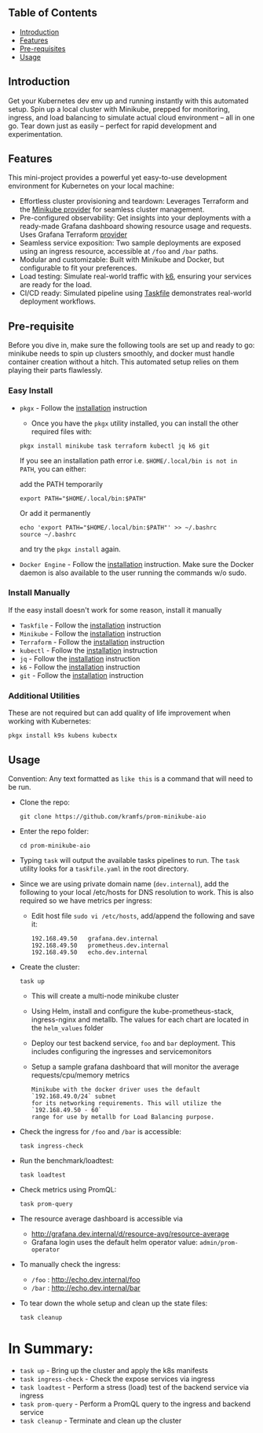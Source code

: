 <!-- START doctoc generated TOC please keep comment here to allow auto update -->
<!-- DON'T EDIT THIS SECTION, INSTEAD RE-RUN doctoc TO UPDATE -->
## Table of Contents

- [Introduction](#introduction)
- [Features](#features)
- [Pre-requisites](#pre-requisite)
- [Usage](#usage)

<!-- END doctoc generated TOC please keep comment here to allow auto update -->


## Introduction

Get your Kubernetes dev env up and running instantly with this automated setup. Spin up a local cluster with Minikube, prepped for monitoring, ingress, and load balancing to simulate actual cloud environment – all in one go. Tear down just as easily – perfect for rapid development and experimentation.


## Features

This mini-project provides a powerful yet easy-to-use development environment for Kubernetes on your local machine:

* Effortless cluster provisioning and teardown: Leverages Terraform and the [Minikube provider](https://registry.terraform.io/providers/scott-the-programmer/minikube/latest/docs) for seamless cluster management.
* Pre-configured observability: Get insights into your deployments with a ready-made Grafana dashboard showing resource usage and requests. Uses Grafana Terraform [provider](https://registry.terraform.io/providers/grafana/grafana/latest/docs/resources/dashboard)
* Seamless service exposition: Two sample deployments are exposed using an ingress resource, accessible at `/foo` and `/bar` paths.
* Modular and customizable: Built with Minikube and Docker, but configurable to fit your preferences.
* Load testing: Simulate real-world traffic with [k6](https://k6.io/), ensuring your services are ready for the load.
* CI/CD ready: Simulated pipeline using [Taskfile](https://taskfile.dev/) demonstrates real-world deployment workflows.



## Pre-requisite

Before you dive in, make sure the following tools are set up and ready to go: minikube needs to spin up clusters smoothly, and docker must handle container creation without a hitch. This automated setup relies on them playing their parts flawlessly.

### Easy Install
- `pkgx` - Follow the [installation](https://pkgx.sh/) instruction
    - Once you have the `pkgx` utility installed, you can install the other required files with:
    ```
    pkgx install minikube task terraform kubectl jq k6 git
    ```
   If you see an installation path error i.e.  `$HOME/.local/bin is not in PATH`, you can either:

   add the PATH temporarily
   ```
   export PATH="$HOME/.local/bin:$PATH"
   ```
   Or add it permanently
   ```
   echo 'export PATH="$HOME/.local/bin:$PATH"' >> ~/.bashrc
   source ~/.bashrc
   ```
   and try the `pkgx install` again.

- `Docker Engine` - Follow the [installation](https://docs.docker.com/engine/install/) instruction. Make sure the Docker daemon is also available to the user running the commands w/o sudo.


### Install Manually

If the easy install doesn't work for some reason, install it manually

- `Taskfile` - Follow the [installation](https://taskfile.dev/installation/) instruction
- `Minikube` - Follow the [installation](https://minikube.sigs.k8s.io/docs/start/) instruction
- `Terraform` - Follow the [installation](https://developer.hashicorp.com/terraform/tutorials/aws-get-started/install-cli) instruction
- `kubectl` - Follow the [installation](https://kubernetes.io/docs/tasks/tools/) instruction
- `jq` - Follow the [installation](https://jqlang.github.io/jq/download/) instruction
- `k6` - Follow the [installation](https://k6.io/docs/get-started/installation/) instruction
- `git` - Follow the [installation](https://github.com/git-guides/install-git) instruction

### Additional Utilities
These are not required but can add quality of life improvement when working with Kubernetes:

  ```
  pkgx install k9s kubens kubectx
  ```


## Usage

Convention: Any text formatted as `like this` is a command that will need to be run.


* Clone the repo: 
    ```
    git clone https://github.com/kramfs/prom-minikube-aio
    ```
* Enter the repo folder:
    ```
    cd prom-minikube-aio
    ```
* Typing `task` will output the available tasks pipelines to run. The `task` utility looks for a `taskfile.yaml` in the root directory.

* Since we are using private domain name (`dev.internal`), add the following to your local /etc/hosts for DNS resolution to work. This is also required so we have metrics per ingress:
    - Edit host file `sudo vi /etc/hosts`, add/append the following and save it:
        ```
        192.168.49.50   grafana.dev.internal
        192.168.49.50   prometheus.dev.internal
        192.168.49.50   echo.dev.internal
        ```

* Create the cluster:
    ```
    task up
    ```
    - This will create a multi-node minikube cluster
    - Using Helm, install and configure the kube-prometheus-stack, ingress-nginx and metallb. The values for each chart are located in the `helm_values` folder
    - Deploy our test backend service, `foo` and `bar` deployment. This includes configuring the ingresses and servicemonitors
    - Setup a sample grafana dashboard that will monitor the average requests/cpu/memory metrics

        ```
        Minikube with the docker driver uses the default `192.168.49.0/24` subnet
        for its networking requirements. This will utilize the `192.168.49.50 - 60`
        range for use by metallb for Load Balancing purpose.
        ```

* Check the ingress for `/foo` and `/bar` is accessible:
    ```
    task ingress-check
    ```
* Run the benchmark/loadtest:
    ```
    task loadtest
    ```
* Check metrics using PromQL:
    ```
    task prom-query
    ```

* The resource average dashboard is accessible via
  - http://grafana.dev.internal/d/resource-avg/resource-average
  - Grafana login uses the default helm operator value: `admin/prom-operator`

* To manually check the ingress:
  - `/foo` : http://echo.dev.internal/foo
  - `/bar` : http://echo.dev.internal/bar

* To tear down the whole setup and clean up the state files:
    ```
    task cleanup
    ```

# In Summary:

- `task up`                  - Bring up the cluster and apply the k8s manifests
- `task ingress-check`       - Check the expose services via ingress
- `task loadtest`            - Perform a stress (load) test of the backend service via ingress
- `task prom-query`          - Perform a PromQL query to the ingress and backend service
- `task cleanup`             - Terminate and clean up the cluster

#